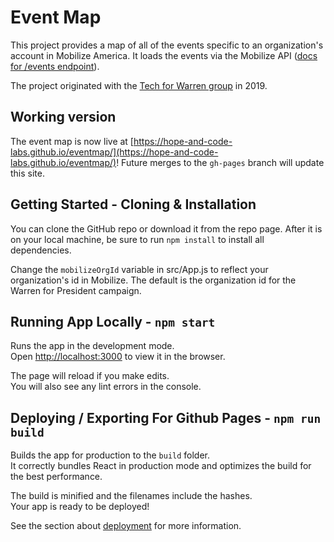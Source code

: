 # Event Map

This project provides a map of all of the events specific to an organization's account in Mobilize America. It loads the events via the Mobilize API ([docs for /events endpoint](https://github.com/mobilizeamerica/api#request-2)).

The project originated with the [Tech for Warren group](https://github.com/techforwarren/eventmap) in 2019.

## Working version

The event map is now live at [https://hope-and-code-labs.github.io/eventmap/](https://hope-and-code-labs.github.io/eventmap/)! Future merges to the `gh-pages` branch will update this site.

## Getting Started - Cloning & Installation

You can clone the GitHub repo or download it from the repo page. After it is on your local machine, be sure to run `npm install` to install all dependencies.

Change the `mobilizeOrgId` variable in src/App.js to reflect your organization's id in Mobilize. The default is the organization id for the Warren for President campaign.

## Running App Locally - `npm start`

Runs the app in the development mode.<br>
Open [http://localhost:3000](http://localhost:3000) to view it in the browser.

The page will reload if you make edits.<br>
You will also see any lint errors in the console.

## Deploying / Exporting For Github Pages - `npm run build`

Builds the app for production to the `build` folder.<br>
It correctly bundles React in production mode and optimizes the build for the best performance.

The build is minified and the filenames include the hashes.<br>
Your app is ready to be deployed!

See the section about [deployment](https://facebook.github.io/create-react-app/docs/deployment) for more information.
